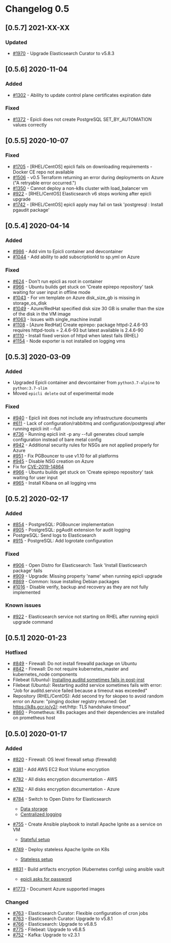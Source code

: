 # Changelog 0.5

## [0.5.7] 2021-XX-XX

### Updated

- [#1970](https://github.com/epiphany-platform/epiphany/issues/1970) - Upgrade Elasticsearch Curator to v5.8.3

## [0.5.6] 2020-11-04

### Added

- [#1302](https://github.com/epiphany-platform/epiphany/issues/1302) - Ability to update control plane certificates expiration date

### Fixed

- [#1372](https://github.com/epiphany-platform/epiphany/issues/1372) - Epicli does not create PostgreSQL SET\_BY\_AUTOMATION values correctly

## [0.5.5] 2020-10-07

### Fixed

- [#1705](https://github.com/epiphany-platform/epiphany/issues/1705) - [RHEL/CentOS] epicli fails on downloading requirements - Docker CE repo not available
- [#1506](https://github.com/epiphany-platform/epiphany/issues/1506) - v0.5 Terraform returning an error during deployments on Azure ("A retryable error occurred.")
- [#1350](https://github.com/epiphany-platform/epiphany/issues/1350) - Cannot deploy a non-k8s cluster with load\_balancer vm
- [#922](https://github.com/epiphany-platform/epiphany/issues/922) - [RHEL/CentOS] Elasticsearch v6 stops working after epicli upgrade
- [#1742](https://github.com/epiphany-platform/epiphany/issues/1742) - [RHEL/CentOS] epicli apply may fail on task 'postgresql : Install pgaudit package'

## [0.5.4] 2020-04-14

### Added

- [#986](https://github.com/epiphany-platform/epiphany/issues/986) - Add vim to Epicli container and devcontainer
- [#1044](https://github.com/epiphany-platform/epiphany/issues/1044) - Add ability to add subscriptionId to sp.yml on Azure

### Fixed

- [#624](https://github.com/epiphany-platform/epiphany/issues/624) - Don't run epicli as root in container
- [#966](https://github.com/epiphany-platform/epiphany/issues/966) - Ubuntu builds get stuck on 'Create epirepo repository' task waiting for user input in offline mode
- [#1043](https://github.com/epiphany-platform/epiphany/issues/1043) - For vm template on Azure disk_size_gb is missing in storage_os_disk
- [#1049](https://github.com/epiphany-platform/epiphany/issues/1049) - Azure/RedHat specified disk size 30 GB is smaller than the size of the disk in the VM image
- [#1063](https://github.com/epiphany-platform/epiphany/issues/1063) - Issues with single_machine install
- [#1108](https://github.com/epiphany-platform/epiphany/issues/1108) - [Azure RedHat] Create epirepo: package httpd-2.4.6-93 requires httpd-tools = 2.4.6-93 but latest available is 2.4.6-90
- [#1110](https://github.com/epiphany-platform/epiphany/issues/1110) - Install fixed version of httpd when latest fails (RHEL)
- [#1154](https://github.com/epiphany-platform/epiphany/issues/1154) - Node exporter is not installed on logging vms

## [0.5.3] 2020-03-09

### Added

- Upgraded Epicli container and devcontainer from `python3.7-alpine` to `python:3.7-slim`
- Moved `epicli delete` out of experimental mode

### Fixed

- [#940](https://github.com/epiphany-platform/epiphany/issues/940) - Epicli init does not include any infrastructure documents
- [#611](https://github.com/epiphany-platform/epiphany/issues/611) - Lack of configuration/rabbitmq and configuration/postgresql after running epicli init --full
- [#736](https://github.com/epiphany-platform/epiphany/issues/736) - Running epicli init -p any --full generates cloud sample configuration instead of bare metal config
- [#942](https://github.com/epiphany-platform/epiphany/issues/942) - Additional security rules for NSGs are not applied properly for Azure
- [#951](https://github.com/epiphany-platform/epiphany/issues/951) - Fix PGBouncer to use v1.10 for all platforms
- [#945](https://github.com/epiphany-platform/epiphany/issues/945) - Disable NSG creation on Azure
- Fix for [CVE-2019-14864](https://cve.mitre.org/cgi-bin/cvename.cgi?name=CVE-2019-14864)
- [#966](https://github.com/epiphany-platform/epiphany/issues/966) - Ubuntu builds get stuck on 'Create epirepo repository' task waiting for user input
- [#965](https://github.com/epiphany-platform/epiphany/issues/965) - Install Kibana on all logging vms

## [0.5.2] 2020-02-17

### Added

- [#854](https://github.com/epiphany-platform/epiphany/issues/854) - PostgreSQL: PGBouncer implementation
- [#905](https://github.com/epiphany-platform/epiphany/pull/905) - PostgreSQL: pgAudit extension for audit logging
- PostgreSQL: Send logs to Elasticsearch
- [#915](https://github.com/epiphany-platform/epiphany/pull/915) - PostgreSQL: Add logrotate configuration

### Fixed

- [#906](https://github.com/epiphany-platform/epiphany/issues/906) - Open Distro for Elasticsearch: Task 'Install Elasticsearch package' fails
- [#909](https://github.com/epiphany-platform/epiphany/issues/909) - Upgrade: Missing property 'name' when running epicli upgrade
- [#869](https://github.com/epiphany-platform/epiphany/issues/869) - Common: Issue installing Debian packages
- [#1016](https://github.com/epiphany-platform/epiphany/issues/1016) - Disable verify, backup and recovery as they are not fully implemented

### Known issues

- [#922](https://github.com/epiphany-platform/epiphany/issues/922) - Elasticsearch service not starting on RHEL after running epicli upgrade command

## [0.5.1] 2020-01-23

### Hotfixed

- [#849](https://github.com/epiphany-platform/epiphany/issues/849) - Firewall: Do not install firewalld package on Ubuntu
- [#842](https://github.com/epiphany-platform/epiphany/issues/842) - Firewall: Do not require kubernetes_master and kubernetes_node components
- Filebeat (Ubuntu): [Installing auditd sometimes fails in post-inst](https://bugs.launchpad.net/ubuntu/+source/auditd/+bug/1848330)
- Filebeat (Ubuntu): Restarting auditd service sometimes fails with error: "Job for auditd.service failed because a timeout was exceeded"
- Repository (RHEL/CentOS): Add second try for skopeo to avoid random error on Azure: "pinging docker registry returned: Get https://k8s.gcr.io/v2/: net/http: TLS handshake timeout"
- [#860](https://github.com/epiphany-platform/epiphany/issues/860) - Prometheus: K8s packages and their dependencies are installed on prometheus host

## [0.5.0] 2020-01-17

### Added

- [#820](https://github.com/epiphany-platform/epiphany/pull/820) - Firewall: OS level firewall setup (firewalld)
- [#381](https://github.com/epiphany-platform/epiphany/issues/381) - Add AWS EC2 Root Volume encryption
- [#782](https://github.com/epiphany-platform/epiphany/issues/781) - All disks encryption documentation - AWS
- [#782](https://github.com/epiphany-platform/epiphany/issues/782) - All disks encryption documentation - Azure
- [#784](https://github.com/epiphany-platform/epiphany/issues/784) - Switch to Open Distro for Elasticsearch
  - [Data storage](/docs/home/howto/DATABASES.md#how-to-start-working-with-opendistro-for-elasticsearch)
  - [Centralized logging](/docs/home/howto/LOGGING.md#centralized-logging-setup)

- [#755](https://github.com/epiphany-platform/epiphany/issues/755) - Create Ansible playbook to install Apache Ignite as a service on VM
  - [Stateful setup](/docs/home/howto/DATABASES.md#how-to-start-working-with-apache-ignite-stateful-setup)
- [#749](https://github.com/epiphany-platform/epiphany/issues/749) - Deploy stateless Apache Ignite on K8s
  - [Stateless setup](/docs/home/howto/DATABASES.md#how-to-start-working-with-apache-ignite-stateless-setup)
- [#831](https://github.com/epiphany-platform/epiphany/issues/831) - Build artifacts encryption (Kubernetes config) using ansible vault
  - [epicli asks for password](/docs/home/howto/SECURITY.md#how-to-run-epicli-with-password)
- [#1773](https://github.com/epiphany-platform/epiphany/issues/1773) - Document Azure supported images

### Changed

- [#763](https://github.com/epiphany-platform/epiphany/pull/763) - Elasticsearch Curator: Flexible configuration of cron jobs
- [#763](https://github.com/epiphany-platform/epiphany/pull/763) - Elasticsearch Curator: Upgrade to v5.8.1
- [#766](https://github.com/epiphany-platform/epiphany/issues/766) - Elasticsearch: Upgrade to v6.8.5
- [#775](https://github.com/epiphany-platform/epiphany/issues/775) - Filebeat: Upgrade to v6.8.5
- [#752](https://github.com/epiphany-platform/epiphany/pull/752) - Kafka: Upgrade to v2.3.1
